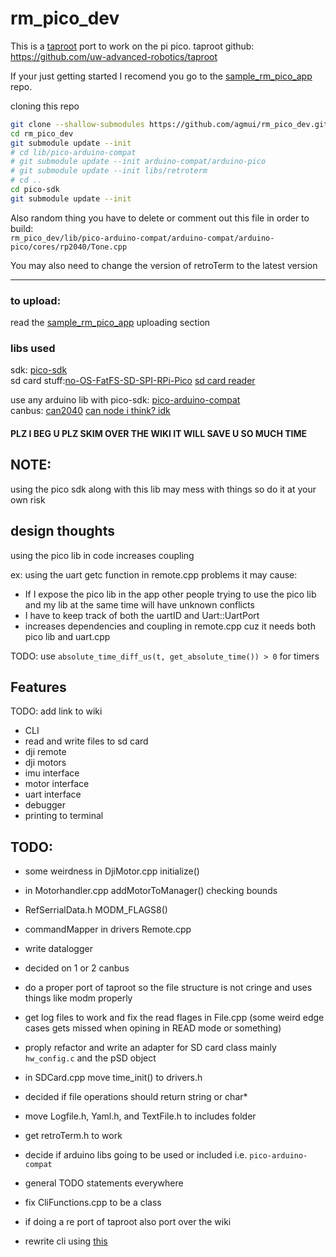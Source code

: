 # rm_pico_dev

This is a [taproot](https://github.com/uw-advanced-robotics/taproot) port to work on the pi pico.
taproot github: https://github.com/uw-advanced-robotics/taproot

If your just getting started I recomend you go to the 
[sample_rm_pico_app](https://github.com/agmui/sample_rm_pico_app)
repo.

cloning this repo

```bash
git clone --shallow-submodules https://github.com/agmui/rm_pico_dev.git
cd rm_pico_dev
git submodule update --init
# cd lib/pico-arduino-compat
# git submodule update --init arduino-compat/arduino-pico
# git submodule update --init libs/retroterm
# cd ..
cd pico-sdk
git submodule update --init
```
Also random thing you have to delete or comment out this file in order to build:  
`rm_pico_dev/lib/pico-arduino-compat/arduino-compat/arduino-pico/cores/rp2040/Tone.cpp`

You may also need to change the version of retroTerm to the latest version

---

### to upload:  
read the [sample_rm_pico_app](https://github.com/agmui/sample_rm_pico_app#uploading) uploading section


### libs used
sdk: [pico-sdk](https://github.com/raspberrypi/pico-sdk)  
sd card stuff:[no-OS-FatFS-SD-SPI-RPi-Pico](https://github.com/carlk3/no-OS-FatFS-SD-SPI-RPi-Pico)
[sd card reader](https://www.amazon.com/dp/B07YSD5VTL?psc=1&ref=ppx_yo2ov_dt_b_product_details)  

use any arduino lib with pico-sdk: [pico-arduino-compat](https://github.com/fhdm-dev/pico-arduino-compat)  
canbus: [can2040](https://github.com/KevinOConnor/can2040/blob/master/docs/API.md)
[can node i think? idk](https://www.amazon.com/dp/B00KM6XMXO?psc=1&ref=ppx_yo2ov_dt_b_product_details)

#### PLZ I BEG U PLZ SKIM OVER THE WIKI IT WILL SAVE U SO MUCH TIME

## NOTE:
using the pico sdk along with this lib may mess with things so do it at your own risk

## design thoughts
using the pico lib in code increases coupling

ex: using the uart getc function in remote.cpp
problems it may cause:

* If I expose the pico lib in the app other people trying to use the pico lib and my lib at the same time will have unknown conflicts
* I have to keep track of both the uartID and Uart::UartPort
* increases dependencies and coupling in remote.cpp cuz it needs both pico lib and uart.cpp 

TODO: use `absolute_time_diff_us(t, get_absolute_time()) > 0` for timers

## Features
TODO: add link to wiki
* CLI
* read and write files to sd card
* dji remote
* dji motors
* imu interface
* motor interface
* uart interface
* debugger
* printing to terminal


## TODO:
* some weirdness in DjiMotor.cpp initialize()
* in Motorhandler.cpp addMotorToManager() checking bounds
* RefSerrialData.h MODM_FLAGS8()
* commandMapper in drivers Remote.cpp

* write datalogger
* decided on 1 or 2 canbus
* do a proper port of taproot so the file structure is not cringe
and uses things like modm properly
* get log files to work and fix the read flages in File.cpp
(some weird edge cases gets missed when opining in READ mode or something)
* proply refactor and write an adapter for SD card class mainly
`hw_config.c` and the pSD object
* in SDCard.cpp move time_init() to drivers.h
* decided if file operations should return string or char*
* move Logfile.h, Yaml.h, and TextFile.h to includes folder
* get retroTerm.h to work
* decide if arduino libs going to be used or included i.e. `pico-arduino-compat`
* general TODO statements everywhere
* fix CliFunctions.cpp to be a class
* if doing a re port of taproot also port over the wiki
* rewrite cli using [this](https://github.com/funbiscuit/embedded-cli#embedded-cli) 